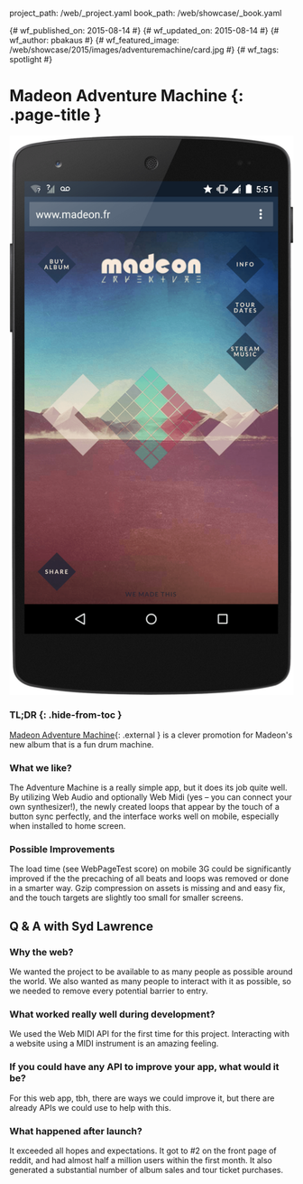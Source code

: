 project_path: /web/_project.yaml
book_path: /web/showcase/_book.yaml

{# wf_published_on: 2015-08-14 #}
{# wf_updated_on: 2015-08-14 #}
{# wf_author: pbakaus #}
{# wf_featured_image: /web/showcase/2015/images/adventuremachine/card.jpg #}
{# wf_tags: spotlight #}

# Madeon Adventure Machine {: .page-title }

<img src="images/adventuremachine/screenshot.png" class="attempt-right">

### TL;DR {: .hide-from-toc }

[Madeon Adventure Machine](http://www.madeon.fr/adventuremachine/){: .external } is a clever
promotion for Madeon's new album that is a fun drum machine.

### What we like?

The Adventure Machine is a really simple app, but it does its job quite well.
By utilizing Web Audio and optionally Web Midi (yes – you can connect your own
synthesizer!), the newly created loops that appear by the touch of a button
sync perfectly, and the interface works well on mobile, especially when
installed to home screen.

### Possible Improvements

The load time (see WebPageTest score) on mobile 3G could be significantly
improved if the the precaching of all beats and loops was removed or done in
a smarter way. Gzip compression on assets is missing and and easy fix, and
the touch targets are slightly too small for smaller screens.

## Q & A with Syd Lawrence

### Why the web?

We wanted the project to be available to as many people as possible around
the world. We also wanted as many people to interact with it as possible,
so we needed to remove every potential barrier to entry.

### What worked really well during development?

We used the Web MIDI API for the first time for this project. Interacting
with a website using a MIDI instrument is an amazing feeling.

### If you could have any API to improve your app, what would it be?

For this web app, tbh, there are ways we could improve it, but there are
already APIs we could use to help with this.

### What happened after launch?

It exceeded all hopes and expectations. It got to #2 on the front page of
reddit, and had almost half a million users within the first month. It also
generated a substantial number of album sales and tour ticket purchases.

